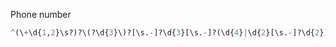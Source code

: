 Phone number
```python
^(\+\d{1,2}\s?)?\(?\d{3}\)?[\s.-]?\d{3}[\s.-]?(\d{4}|\d{2}[\s.-]?\d{2})$
```
